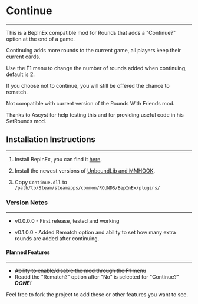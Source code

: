 # Continue
----------
This is a BepInEx compatible mod for Rounds that adds a "Continue?" option at the end of a game.

Continuing adds more rounds to the current game, all players keep their current cards.

Use the F1 menu to change the number of rounds added when continuing, default is 2.

If you choose not to continue, you will still be offered the chance to rematch.

Not compatible with current version of the Rounds With Friends mod.

Thanks to Ascyst for help testing this and for providing useful code in his SetRounds mod.

## Installation Instructions
----------------------------
1. Install BepInEx, you can find it [here](https://discord.gg/tAQxJbV9RG).

2. Install the newest versions of [UnboundLib and MMHOOK](https://github.com/willis81808/UnboundLib/releases).

3. Copy `Continue.dll` to `/path/to/Steam/steamapps/common/ROUNDS/BepInEx/plugins/`

### Version Notes
-----------------
- v0.0.0.0 - First release, tested and working

- v0.1.0.0 - Added Rematch option and ability to set how many extra rounds are added after continuing.

#### Planned Features
---------------------
- ~~Ability to enable/disable the mod through the F1 menu~~
- Readd the "Rematch?" option after "No" is selected for "Continue?" ***DONE!***

Feel free to fork the project to add these or other features you want to see.
